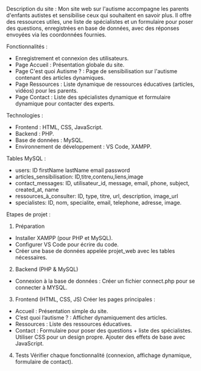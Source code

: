 Description du site : Mon site web sur l'autisme accompagne les parents d'enfants autistes et sensibilise ceux qui souhaitent en savoir plus. Il offre des ressources utiles, une liste de spécialistes et un formulaire pour poser des questions, enregistrées en base de données, avec des réponses envoyées via les coordonnées fournies.

Fonctionnalités :
- Enregistrement et connexion des utilisateurs.
- Page Accueil : Présentation globale du site.
- Page C'est quoi Autisme ? : Page de sensibilisation sur l'autisme contenant des articles dynamiques.
- Page Ressources : Liste dynamique de ressources éducatives (articles, vidéos) pour les parents.
- Page Contact : Liste des spécialistes dynamique et formulaire dynamique pour contacter des experts.

Technologies :

- Frontend : HTML, CSS, JavaScript.
- Backend : PHP.
- Base de données : MySQL.
- Environnement de développement : VS Code, XAMPP.

Tables MySQL :

- users: ID firstName lastName email password
- articles_sensibilisation: ID,titre,contenu,liens,image
- contact_messages: ID, utilisateur_id, message, email, phone, subject, created_at, name
- ressources_à_consulter: ID, type, titre, url, description, image_url
- specialistes: ID, nom, specialite, email, telephone, adresse, image.

Etapes de projet :

1. Préparation
  - Installer XAMPP (pour PHP et MySQL).
  - Configurer VS Code pour écrire du code.
  - Créer une base de données appelée projet_web avec les tables nécessaires.

2. Backend (PHP & MySQL)
  - Connexion à la base de données :
    Créer un fichier connect.php pour se connecter à MYSQL.

3. Frontend (HTML, CSS, JS)
  Créer les pages principales :
  - Accueil : Présentation simple du site.
  - C’est quoi l’autisme ? : Afficher dynamiquement des articles.
  - Ressources : Liste des ressources éducatives.
  - Contact : Formulaire pour poser des questions + liste des spécialistes.
Utiliser CSS pour un design propre.
  Ajouter des effets de base avec JavaScript.

4. Tests
Vérifier chaque fonctionnalité (connexion, affichage dynamique, formulaire de contact).
